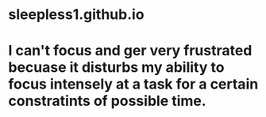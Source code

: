 # sleepless1.github.io
# I can't focus and ger very frustrated becuase it disturbs my ability to focus intensely at a task for a certain constratints of possible time.
